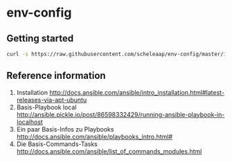 # env-config

## Getting started

```sh
curl -s https://raw.githubusercontent.com/scheleaap/env-config/master/install.sh | bash
```

## Reference information

1) Installation http://docs.ansible.com/ansible/intro_installation.html#latest-releases-via-apt-ubuntu
2) Basis-Playbook local http://ansible.pickle.io/post/86598332429/running-ansible-playbook-in-localhost
3) Ein paar Basis-Infos zu Playbooks http://docs.ansible.com/ansible/playbooks_intro.html#
4) Die Basis-Commands-Tasks http://docs.ansible.com/ansible/list_of_commands_modules.html

